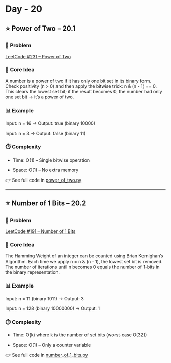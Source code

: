 # Day - 20
## ⭐️ Power of Two – 20.1
### 🔗 Problem

[LeetCode #231 – Power of Two](https://leetcode.com/problems/power-of-two/)

### 🧠 Core Idea

A number is a power of two if it has only one bit set in its binary form.
Check positivity (n > 0) and then apply the bitwise trick: n & (n - 1) == 0.
This clears the lowest set bit; if the result becomes 0, the number had only one set bit → it’s a power of two.

### 📊 Example

Input: n = 16 -> Output: true (binary 10000)

Input: n = 3 -> Output: false (binary 11)

### ⏱️ Complexity

- Time: O(1) – Single bitwise operation

- Space: O(1) – No extra memory

👉 See full code in [power_of_two.py](https://github.com/lyushher/LeetCode-Python-Easy-DSA/blob/main/day-20/power_of_two.py)

---

## ⭐️ Number of 1 Bits – 20.2
### 🔗 Problem

[LeetCode #191 – Number of 1 Bits](https://leetcode.com/problems/number-of-1-bits/)

### 🧠 Core Idea

The Hamming Weight of an integer can be counted using Brian Kernighan’s Algorithm.
Each time we apply n = n & (n - 1), the lowest set bit is removed.
The number of iterations until n becomes 0 equals the number of 1-bits in the binary representation.

### 📊 Example

Input: n = 11 (binary 1011) -> Output: 3

Input: n = 128 (binary 10000000) -> Output: 1

### ⏱️ Complexity

- Time: O(k) where k is the number of set bits (worst-case O(32))

- Space: O(1) – Only a counter variable

👉 See full code in [number_of_1_bits.py](https://github.com/lyushher/LeetCode-Python-Easy-DSA/blob/main/day-20/number_of_1_bits.py)
